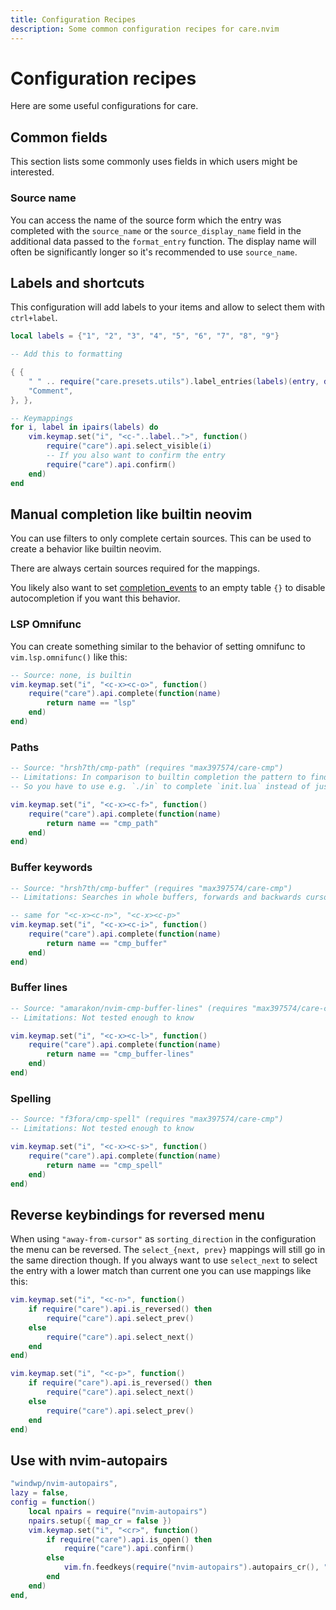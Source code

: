 ```yaml
---
title: Configuration Recipes
description: Some common configuration recipes for care.nvim
---
```


# Configuration recipes

Here are some useful configurations for care.

## Common fields

This section lists some commonly uses fields in which users might be interested.

### Source name

You can access the name of the source form which the entry was completed with
the `source_name` or the `source_display_name` field in the additional data
passed to the `format_entry` function. The display name will often be
significantly longer so it's recommended to use `source_name`.

## Labels and shortcuts

This configuration will add labels to your items and allow to select them with
`ctrl+label`.

```lua
local labels = {"1", "2", "3", "4", "5", "6", "7", "8", "9"}

-- Add this to formatting

{ {
    " " .. require("care.presets.utils").label_entries(labels)(entry, data) .. " ",
    "Comment",
}, },

-- Keymappings
for i, label in ipairs(labels) do
    vim.keymap.set("i", "<c-"..label..">", function()
        require("care").api.select_visible(i)
        -- If you also want to confirm the entry
        require("care").api.confirm()
    end)
end
```

## Manual completion like builtin neovim

You can use filters to only complete certain sources. This can be used to create
a behavior like builtin neovim.

There are always certain sources required for the mappings.

You likely also want to set [completion_events](/config#completion-events) to an
empty table `{}` to disable autocompletion if you want this behavior.

### LSP Omnifunc

You can create something similar to the behavior of setting omnifunc to
`vim.lsp.omnifunc()` like this:

```lua
-- Source: none, is builtin
vim.keymap.set("i", "<c-x><c-o>", function()
    require("care").api.complete(function(name)
        return name == "lsp"
    end)
end)
```

### Paths

```lua
-- Source: "hrsh7th/cmp-path" (requires "max397574/care-cmp")
-- Limitations: In comparison to builtin completion the pattern to find filenames is different
-- So you have to use e.g. `./in` to complete `init.lua` instead of just `in` like builting completion

vim.keymap.set("i", "<c-x><c-f>", function()
    require("care").api.complete(function(name)
        return name == "cmp_path"
    end)
end)
```

### Buffer keywords

```lua
-- Source: "hrsh7th/cmp-buffer" (requires "max397574/care-cmp")
-- Limitations: Searches in whole buffers, forwards and backwards cursor

-- same for "<c-x><c-n>", "<c-x><c-p>"
vim.keymap.set("i", "<c-x><c-i>", function()
    require("care").api.complete(function(name)
        return name == "cmp_buffer"
    end)
end)
```

### Buffer lines

```lua
-- Source: "amarakon/nvim-cmp-buffer-lines" (requires "max397574/care-cmp")
-- Limitations: Not tested enough to know

vim.keymap.set("i", "<c-x><c-l>", function()
    require("care").api.complete(function(name)
        return name == "cmp_buffer-lines"
    end)
end)
```

### Spelling

```lua
-- Source: "f3fora/cmp-spell" (requires "max397574/care-cmp")
-- Limitations: Not tested enough to know

vim.keymap.set("i", "<c-x><c-s>", function()
    require("care").api.complete(function(name)
        return name == "cmp_spell"
    end)
end)
```

## Reverse keybindings for reversed menu

When using `"away-from-cursor"` as `sorting_direction` in the configuration the
menu can be reversed. The `select_{next, prev}` mappings will still go in the
same direction though. If you always want to use `select_next` to select the
entry with a lower match than current one you can use mappings like this:

```lua
vim.keymap.set("i", "<c-n>", function()
    if require("care").api.is_reversed() then
        require("care").api.select_prev()
    else
        require("care").api.select_next()
    end
end)

vim.keymap.set("i", "<c-p>", function()
    if require("care").api.is_reversed() then
        require("care").api.select_next()
    else
        require("care").api.select_prev()
    end
end)
```

## Use with nvim-autopairs

```lua
"windwp/nvim-autopairs",
lazy = false,
config = function()
    local npairs = require("nvim-autopairs")
    npairs.setup({ map_cr = false })
    vim.keymap.set("i", "<cr>", function()
        if require("care").api.is_open() then
            require("care").api.confirm()
        else
            vim.fn.feedkeys(require("nvim-autopairs").autopairs_cr(), "in")
        end
    end)
end,
```
